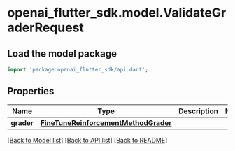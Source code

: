 # openai_flutter_sdk.model.ValidateGraderRequest

## Load the model package
```dart
import 'package:openai_flutter_sdk/api.dart';
```

## Properties
Name | Type | Description | Notes
------------ | ------------- | ------------- | -------------
**grader** | [**FineTuneReinforcementMethodGrader**](FineTuneReinforcementMethodGrader.md) |  | 

[[Back to Model list]](../README.md#documentation-for-models) [[Back to API list]](../README.md#documentation-for-api-endpoints) [[Back to README]](../README.md)


